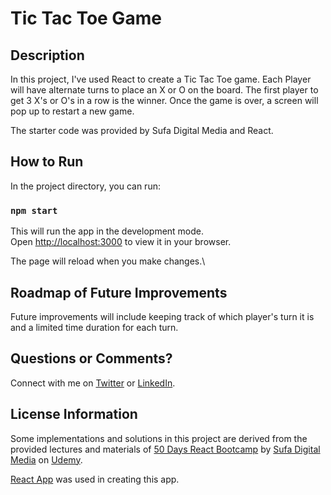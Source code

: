 # Tic Tac Toe Game

## Description

In this project, I've used React to create a Tic Tac Toe game. Each Player will have alternate turns to place an X or O on the board. The first player to get 3 X's or O's in a row is the winner. Once the game is over, a screen will pop up to restart a new game.

The starter code was provided by Sufa Digital Media and React.

## How to Run

In the project directory, you can run:

### `npm start`

This will run the app in the development mode.\
Open [http://localhost:3000](http://localhost:3000) to view it in your browser.

The page will reload when you make changes.\

## Roadmap of Future Improvements

Future improvements will include keeping track of which player's turn it is and a limited time duration for each turn.

## Questions or Comments?

Connect with me on [Twitter](https://twitter.com/kristinedugan) or [LinkedIn](https://linkedin.com/in/kristinedugan).

## License Information

Some implementations and solutions in this project are derived from the provided lectures and materials of [50 Days React Bootcamp](https://www.udemy.com/course/build-real-world-react-programming-projects/) by [Sufa Digital Media](https://www.udemy.com/user/sufa-digital-media/) on [Udemy](https://www.udemy.com/).

[React App](https://github.com/facebook/create-react-app) was used in creating this app.
